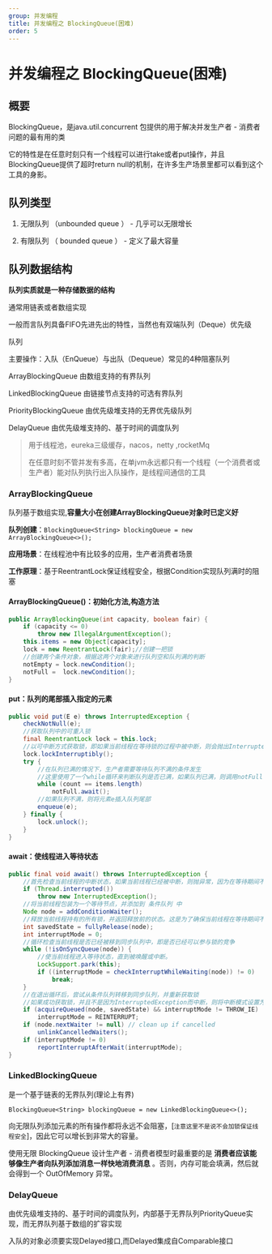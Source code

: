 ```yaml
---
group: 并发编程
title: 并发编程之 BlockingQueue(困难)
order: 5
---
```


# 并发编程之 BlockingQueue(困难)

## **概要**

BlockingQueue，是java.util.concurrent 包提供的用于解决并发生产者 - 消费者问题的最有用的类

它的特性是在任意时刻只有一个线程可以进行take或者put操作，并且BlockingQueue提供了超时return null的机制，在许多生产场景里都可以看到这个工具的身影。



## **队列类型**

1. 无限队列 （unbounded queue ） - 几乎可以无限增长

2. 有限队列 （ bounded queue ） - 定义了最大容量

## **队列数据结构**

**队列实质就是一种存储数据的结构**

通常用链表或者数组实现

一般而言队列具备FIFO先进先出的特性，当然也有双端队列（Deque）优先级

队列

主要操作：入队（EnQueue）与出队（Dequeue）常见的4种阻塞队列

ArrayBlockingQueue 由数组支持的有界队列

LinkedBlockingQueue 由链接节点支持的可选有界队列

PriorityBlockingQueue 由优先级堆支持的无界优先级队列

DelayQueue 由优先级堆支持的、基于时间的调度队列

> 用于线程池，eureka三级缓存，nacos，netty ,rocketMq
>
> 在任意时刻不管并发有多高，在单jvm永远都只有一个线程（一个消费者或生产者）能对队列执行出入队操作，是线程间通信的工具

### **ArrayBlockingQueue**

队列基于数组实现,**容量大小在创建ArrayBlockingQueue对象时已定义好**

**队列创建**：`BlockingQueue<String> blockingQueue = new ArrayBlockingQueue<>();`

**应用场景**：在线程池中有比较多的应用，生产者消费者场景

**工作原理**：基于ReentrantLock保证线程安全，根据Condition实现队列满时的阻塞

#### ArrayBlockingQueue()：初始化方法,构造方法

```java
public ArrayBlockingQueue(int capacity, boolean fair) {
    if (capacity <= 0)
        throw new IllegalArgumentException();
    this.items = new Object[capacity];
    lock = new ReentrantLock(fair);//创建一把锁
    //创建两个条件对象，根据这两个对象来进行队列空和队列满的判断
    notEmpty = lock.newCondition();
    notFull =  lock.newCondition();
}
```

#### put：队列的尾部插入指定的元素

```java
public void put(E e) throws InterruptedException {
    checkNotNull(e);
    //获取队列中的可重入锁
    final ReentrantLock lock = this.lock;
    //以可中断方式获取锁，即如果当前线程在等待锁的过程中被中断，则会抛出InterruptedException异常
    lock.lockInterruptibly();
    try {
        //在队列已满的情况下，生产者需要等待队列不满的条件发生
        //这里使用了一个while循环来判断队列是否已满，如果队列已满，则调用notFull.await()方法使当前线程进入等待状态，直到有消费者线程从队列中取出元素释放了队列空间
        while (count == items.length)
            notFull.await();
        //如果队列不满，则将元素e插入队列尾部
        enqueue(e);
    } finally {
        lock.unlock();
    }
}
```

#### await：使线程进入等待状态

```java
public final void await() throws InterruptedException {
    //首先检查当前线程的中断状态，如果当前线程已经被中断，则抛异常，因为在等待期间不应该被中断
    if (Thread.interrupted())
        throw new InterruptedException();
    //将当前线程包装为一个等待节点，并添加到 条件队列 中
    Node node = addConditionWaiter();
    //释放当前线程持有的所有锁，并返回释放前的状态。这是为了确保当前线程在等待期间不持有任何锁，避免死锁的发生。
    int savedState = fullyRelease(node);
    int interruptMode = 0;
    //循环检查当前线程是否已经被移到同步队列中，即是否已经可以参与锁的竞争
    while (!isOnSyncQueue(node)) {
        //使当前线程进入等待状态，直到被唤醒或中断。
        LockSupport.park(this);
        if ((interruptMode = checkInterruptWhileWaiting(node)) != 0)
            break;
    }
    //在退出循环后，尝试从条件队列转移到同步队列，并重新获取锁
    //如果成功获取锁，并且不是因为InterruptedException而中断，则将中断模式设置为REINTERRUPT
    if (acquireQueued(node, savedState) && interruptMode != THROW_IE)
        interruptMode = REINTERRUPT;
    if (node.nextWaiter != null) // clean up if cancelled
        unlinkCancelledWaiters();
    if (interruptMode != 0)
        reportInterruptAfterWait(interruptMode);
}
```



### **LinkedBlockingQueue**

是一个基于链表的无界队列(理论上有界)

`BlockingQueue<String> blockingQueue = new LinkedBlockingQueue<>();`

向无限队列添加元素的所有操作都将永远不会阻塞，[`注意这里不是说不会加锁保证线程安全`]，因此它可以增长到非常大的容量。

使用无限 BlockingQueue 设计生产者 - 消费者模型时最重要的是 **消费者应该能够像生产者向队列添加消息一样快地消费消息** 。否则，内存可能会填满，然后就会得到一个 OutOfMemory 异常。



### **DelayQueue**

由优先级堆支持的、基于时间的调度队列，内部基于无界队列PriorityQueue实现，而无界队列基于数组的扩容实现

入队的对象必须要实现Delayed接口,而Delayed集成自Comparable接口